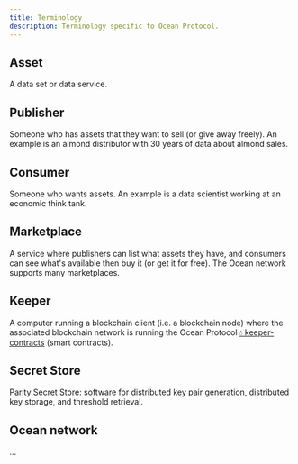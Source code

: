 ```yaml
---
title: Terminology
description: Terminology specific to Ocean Protocol.
---
```


## Asset

A data set or data service.

## Publisher

Someone who has assets that they want to sell (or give away freely). An example is an almond distributor with 30 years of data about almond sales.

## Consumer

Someone who wants assets. An example is a data scientist working at an economic think tank.

## Marketplace

A service where publishers can list what assets they have, and consumers can see what's available then buy it (or get it for free). The Ocean network supports many marketplaces.

## Keeper

A computer running a blockchain client (i.e. a blockchain node)
where the associated blockchain network is running the Ocean Protocol
[💧 keeper-contracts](https://github.com/oceanprotocol/keeper-contracts)
(smart contracts).

## Secret Store

[Parity Secret Store](https://wiki.parity.io/Secret-Store): software for distributed key pair generation, distributed key storage, and threshold retrieval.

## Ocean network

...
